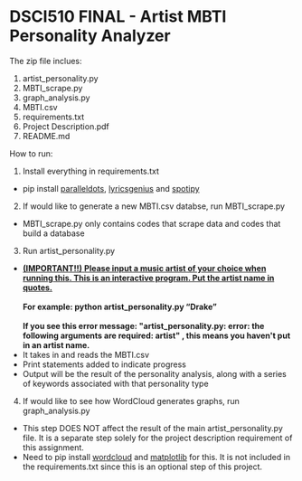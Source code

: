 # DSCI510 FINAL - Artist MBTI Personality Analyzer
The zip file inclues:
1. artist_personality.py
2. MBTI_scrape.py
3. graph_analysis.py
4. MBTI.csv
5. requirements.txt
6. Project Description.pdf
7. README.md

How to run:
1. Install everything in requirements.txt
- pip install [paralleldots](https://github.com/ParallelDots/ParallelDots-Python-API), [lyricsgenius](https://pypi.org/project/lyricsgenius/) and [spotipy](https://spotipy.readthedocs.io/en/2.18.0/)

2. If would like to generate a new MBTI.csv databse, run MBTI_scrape.py
-  MBTI_scrape.py only contains codes that scrape data and codes that build a database

3. Run artist_personality.py
- <ins> **(IMPORTANT!!)** **Please input a music artist of your choice when running this. This is an interactive program. Put the artist name in quotes.** </ins> <br /> <br />**For example: python artist_personality.py “Drake”** <br /> <br />
 **If you see this error message: "artist_personality.py: error: the following arguments are required: artist" , this means you haven't put in an artist name.** <br />
- It takes in and reads the MBTI.csv
- Print statements added to indicate progress
- Output will be the result of the personality analysis, along with a series of keywords associated with that personality type

4. If would like to see how WordCloud generates graphs, run graph_analysis.py
- This step DOES NOT affect the result of the main artist_personality.py file. It is a separate step solely for the project description requirement of this assignment.
- Need to pip install [wordcloud](https://amueller.github.io/word_cloud/) and [matplotlib](https://matplotlib.org/stable/users/index.html) for this. It is not included in the requirements.txt since this is an optional step of this project.
